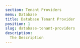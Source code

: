 ```yaml
---
section: Tenant Providers
menu: Database
title: Database Tenant Provider
position: 1
slug: database-tenant-providers
description: 
  The Description
---
```


